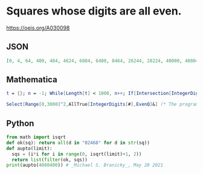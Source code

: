 # Squares whose digits are all even\.
https://oeis.org/A030098
## JSON
```JSON
[0, 4, 64, 400, 484, 4624, 6084, 6400, 8464, 26244, 28224, 40000, 40804, 48400, 68644, 88804, 228484, 242064, 248004, 446224, 462400, 608400, 640000, 806404, 824464, 846400, 868624, 2022084, 2226064, 2244004, 2624400, 2822400, 2862864, 4000000, 4008004, 4080400]
```
## Mathematica
```Mathematica
t = {}; n = -1; While[Length[t] < 1000, n++; If[Intersection[IntegerDigits[n^2], {1, 3, 5, 7, 9}] == {}, AppendTo[t, n^2]]] (* _T. D. Noe_, Apr 03 2014 *)
```
```Mathematica
Select[Range[0,3000]^2,AllTrue[IntegerDigits[#],EvenQ]&] (* The program uses the AllTrue function from Mathematica version 10 *) (* _Harvey P. Dale_, Feb 19 2016 *)
```
## Python
```Python
from math import isqrt
def ok(sq): return all(d in "02468" for d in str(sq))
def aupto(limit):
  sqs = (i*i for i in range(0, isqrt(limit)+1, 2))
  return list(filter(ok, sqs))
print(aupto(4080400)) # _Michael S. Branicky_, May 20 2021
```
